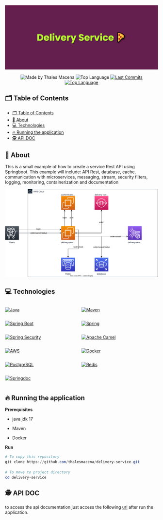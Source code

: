 <div align="center">
  <br />
  <img src=".github/banner.png" width="546" alt="To Do List" />
  <br />
  <p>
    <img src="https://img.shields.io/badge/made%20by-Thales%20Macena-2D325E?labelColor=F0DB4F&style=for-the-badge&logo=visual-studio-code&logoColor=2D325E" alt="Made by Thales Macena">
    <img alt="Top Language" src="https://img.shields.io/github/languages/top/thalesmacena/delivery-service?color=2D325E&labelColor=F0DB4F&style=for-the-badge&logo=java&logoColor=2D325E">
    <a href="https://github.com/thalesmacena/delivery-service/commits/main">
      <img alt="Last Commits" src="https://img.shields.io/github/last-commit/thalesmacena/delivery-service?color=2D325E&labelColor=F0DB4F&style=for-the-badge&logo=github&logoColor=2D325E">
    </a>
<a href="https://github.com/thalesmacena/delivery-service/issues"><img alt="Top Language" src="https://img.shields.io/github/issues-raw/thalesmacena/delivery-service?color=2D325E&labelColor=F0DB4F&style=for-the-badge&logo=github&logoColor=2D325E"></a>
  </p>
</div>

## 🗂 Table of Contents
- [🗂 Table of Contents](#-table-of-contents)
- [📑 About](#-about)
- [💻 Technologies](#-technologies)
- [🔥 Running the application](#-running-the-application)
- [🕵 API DOC](#-api-doc)
  
  
## 📑 About
This is a small example of how to create a service Rest API using Springboot. This example will include: API Rest, database, cache, communication with microservices, messaging, stream, security filters, logging, monitoring, containerization and documentation

![Diagrama](.github/diagram.svg)

## 💻 Technologies

<div style="display: grid; grid-template-columns: 1fr 1fr">

<a href="https://en.wikipedia.org/wiki/Java_(programming_language"><img src="https://img.shields.io/badge/-Java-2D325E?labelColor=F0DB4F&style=for-the-badge&logo=java&logoColor=2D325E" alt="Java"></a>

<a href="https://maven.apache.org/"><img src="https://img.shields.io/badge/-Maven-2D325E?labelColor=F0DB4F&style=for-the-badge&logo=apache-maven&logoColor=2D325E" alt="Maven"></a>

<a href="https://spring.io/projects/spring-boot"><img src="https://img.shields.io/badge/-SpringBoot-2D325E?labelColor=F0DB4F&style=for-the-badge&logo=spring-boot&logoColor=2D325E" alt="Spring Boot"></a>

<a href="https://spring.io/"><img src="https://img.shields.io/badge/-Spring-2D325E?labelColor=F0DB4F&style=for-the-badge&logo=spring&logoColor=2D325E" alt="Spring"></a>

<a href="https://spring.io/projects/spring-security"><img src="https://img.shields.io/badge/-Spring⠀Security-2D325E?labelColor=F0DB4F&style=for-the-badge&logo=spring-security&logoColor=2D325E" alt="Spring Security"></a>

<a href="https://camel.apache.org/"><img src="https://img.shields.io/badge/-Apache⠀Camel-2D325E?labelColor=F0DB4F&style=for-the-badge&logo=Apache&logoColor=2D325E" alt="Apache Camel"></a>

<a href="https://aws.amazon.com/"><img src="https://img.shields.io/badge/-AWS-2D325E?labelColor=F0DB4F&style=for-the-badge&logo=Amazon-AWS&logoColor=2D325E" alt="AWS"></a>

<a href="https://www.docker.com/"><img src="https://img.shields.io/badge/-Docker-2D325E?labelColor=F0DB4F&style=for-the-badge&logo=docker&logoColor=2D325E" alt="Docker"></a>

<a href="https://www.postgresql.org/"><img src="https://img.shields.io/badge/-PostgreSQL-2D325E?labelColor=F0DB4F&style=for-the-badge&logo=postgresql&logoColor=2D325E" alt="PostgreSQL"></a>

<a href="https://redis.io/"><img src="https://img.shields.io/badge/-Redis-2D325E?labelColor=F0DB4F&style=for-the-badge&logo=redis&logoColor=2D325E" alt="Redis"></a>

<a href="https://springdoc.org/"><img src="https://img.shields.io/badge/-SpringDoc-2D325E?labelColor=F0DB4F&style=for-the-badge&logo=openapi-initiative&logoColor=2D325E" alt="Springdoc"></a>

</div>

## 🔥 Running the application

**Prerequisites**
- java jdk 17

- Maven

- Docker

**Run**
```PowerShell
# To copy this repository
git clone https://github.com/thalesmacena/delivery-service.git

# To move to project directory
cd delivery-service
```

## 🕵 API DOC
to access the api documentation just access the following [url](http://localhost:8080/delivery-service/swagger-ui.html) after run the application.
